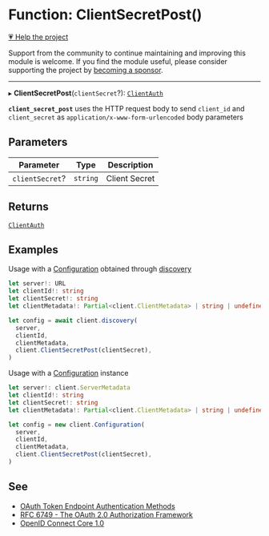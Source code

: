 # Function: ClientSecretPost()

[💗 Help the project](https://github.com/sponsors/panva)

Support from the community to continue maintaining and improving this module is welcome. If you find the module useful, please consider supporting the project by [becoming a sponsor](https://github.com/sponsors/panva).

***

▸ **ClientSecretPost**(`clientSecret`?): [`ClientAuth`](../type-aliases/ClientAuth.md)

**`client_secret_post`** uses the HTTP request body to send `client_id` and
`client_secret` as `application/x-www-form-urlencoded` body parameters

## Parameters

| Parameter | Type | Description |
| ------ | ------ | ------ |
| `clientSecret`? | `string` | Client Secret |

## Returns

[`ClientAuth`](../type-aliases/ClientAuth.md)

## Examples

Usage with a [Configuration](../classes/Configuration.md) obtained through [discovery](discovery.md)

```ts
let server!: URL
let clientId!: string
let clientSecret!: string
let clientMetadata!: Partial<client.ClientMetadata> | string | undefined

let config = await client.discovery(
  server,
  clientId,
  clientMetadata,
  client.ClientSecretPost(clientSecret),
)
```

Usage with a [Configuration](../classes/Configuration.md) instance

```ts
let server!: client.ServerMetadata
let clientId!: string
let clientSecret!: string
let clientMetadata!: Partial<client.ClientMetadata> | string | undefined

let config = new client.Configuration(
  server,
  clientId,
  clientMetadata,
  client.ClientSecretPost(clientSecret),
)
```

## See

 - [OAuth Token Endpoint Authentication Methods](https://www.iana.org/assignments/oauth-parameters/oauth-parameters.xhtml#token-endpoint-auth-method)
 - [RFC 6749 - The OAuth 2.0 Authorization Framework](https://www.rfc-editor.org/rfc/rfc6749.html#section-2.3)
 - [OpenID Connect Core 1.0](https://openid.net/specs/openid-connect-core-1_0.html#ClientAuthentication)
